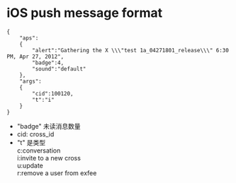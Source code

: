 # iOS push message format


	{
	    "aps":
	    {
	        "alert":"Gathering the X \\\"test 1a_04271801_release\\\" 6:30 PM, Apr 27, 2012",
	        "badge":4,
	        "sound":"default"
	    },
	    "args":
	    {
	        "cid":100120,
	        "t":"i"
	    }
	}


* "badge" 未读消息数量   
* cid: cross_id   
* "t" 是类型   
c:conversation   
i:invite to a new cross   
u:update   
r:remove a user from exfee   